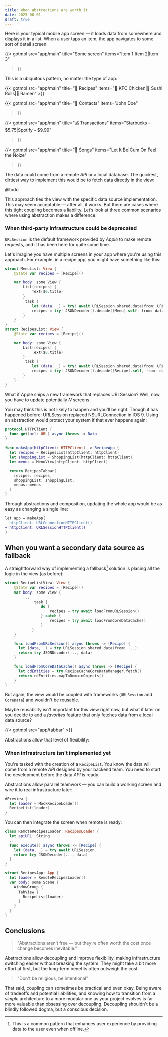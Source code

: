 ```yaml
---
title: When abstractions are worth it
date: 2025-08-01
draft: true
---
```


Here is your typical mobile app screen — it loads data from somewhere and displays it in a list. When a user taps an item, the app navigates to some sort of detail screen:

{{< gotmpl src="app/main"
    title="Some screen"
    items="Item 1|Item 2|Item 3"
>}}

This is a ubiquitous pattern, no matter the type of app:
<div class="carousel-breakout">
<div class="carousel-content">
{{< gotmpl src="app/main"
    title="🍔 Recipes"
    items="🍗 KFC Chicken|🍣 Sushi Rolls|🍜 Ramen"
>}}

{{< gotmpl src="app/main"
    title="👤 Contacts"
    items="John Doe"
>}}

{{< gotmpl src="app/main"
    title="💰 Transactions"
    items="Starbucks – $5.75|Spotify – $9.99"
>}}

{{< gotmpl src="app/main"
    title="🎵 Songs"
    items="Let It Be|Cum On Feel the Noize"
>}}
</div>
</div>

The data could come from a remote *API* or a local database. The quickest, dirtiest way to implement this would be to fetch data directly in the view:

@todo

This approach ties the view with the specific data source implementation. This may seem acceptable — after all, it works. But there are cases where this tight coupling becomes a liability. Let’s look at three common scenarios where using abstraction makes a difference.

### When third-party infrastructure could be deprecated

`URLSession` is the default framework provided by *Apple* to make remote requests, and it has been here for quite some time.

Let's imagine you have multiple screens in your app where you're using this approach. For example, in a recipe app, you might have something like this:

```swift
struct MenuList: View {
    @State var recipes = [Recipe]()

    var body: some View {
        List(recipes) {
            Text($0.title)
        }
        .task {
            let (data, _) = try! await URLSession.shared.data(from: URL(string: "https://api.service.com/menus")!)
            recipes = try! JSONDecoder().decode([Menu].self, from: data)
        }
    }
}
struct RecipesList: View {
    @State var recipes = [Recipe]()

    var body: some View {
        List(recipes) {
            Text($0.title)
        }
        .task {
            let (data, _) = try! await URLSession.shared.data(from: URL(string: "https://api.service.com/recipes")!)
            recipes = try! JSONDecoder().decode([Recipe].self, from: data)
        }
    }
}
```

What if Apple ships a new framework that replaces URLSession? Well, now you have to update potentially *N* screens.

You may think this is not likely to happen and you'll be right. Though it has happened before: URLSession replaced NSURLConnection in iOS 9. Using an abstraction would protect your system if that ever happens again:

```swift
protocol HTTPClient {
  func get(url: URL) async throws -> Data
}

func makeApp(httpClient: HTTPClient) -> RecipeApp {
  let recipes = RecipesList(httpClient: httpClient)
  let shoppingList = ShoppingList(httpClient: httpClient)
  let menus = MenuView(httpClient: httpClient)

  return RecipesTabbar(
    recipes: recipes,
    shoppingList: shoppingList,
    menus: menus
  )
}
```

Through abstractions and composition, updating the whole app would be as easy as changing a single line:

```diff
let app = makeApp(
- httpClient: URLConnectionHTTPClient()
+ httpClient: URLSessionHTTPClient()
)
```

## When you want a secondary data source as fallback

A straightforward way of implementing a fallback[^fallback] solution is placing all the logic in the view (as before):

[^fallback]: This is a common pattern that enhances user experience by providing data to the user even when offline.

```swift
struct RecipeListView: View {
    @State var recipes = [Recipe]()
    var body: some View {
        ...
            .task {
                do {
                    recipes = try await loadFromURLSession()
                } catch {
                    recipes = try await loadFromCoreDataCache()
                }
            }
    }

    func loadFromURLSession() async throws -> [Recipe] {
      let (data, _) = try URLSession.shared.data(from: ...)
      return try JSONDecoder(..., data)
    }

    func loadFromCoreDataCache() async throws -> [Recipe] {
      let cdEntities = try RecipeCacheCoreDataManager.fetch()
      return cdEntities.mapToDomainObjects()
    }
}
```

But again, the view would be coupled with frameworks (`URLSession` and `CoreData`) and wouldn't be reusable.

Maybe reusability isn't important for this view right now, but what if later on you decide to add a *favorites* feature that only fetches data from a local data source?

{{< gotmpl src="app/tabbar" >}}

Abstractions allow that level of flexibility:

<!--< highlight-file "snippets/tabbar.swift" >-->


### When infrastructure isn't implemented yet

You're tasked with the creation of a `RecipeList`. You know the data will come from a remote *API* designed by your backend team. You need to start the development before the data *API* is ready.

Abstractions allow parallel teamwork — you can build a working screen and wire it to real infrastructure later:

```swift
#Preview {
  let loader = MockRecipeLoader()
  RecipeList(loader)
}
```

You can then integrate the screen when remote is ready:

```swift
class RemoteRecipesLoader: RecipesLoader {
  let apiURL: String
  ...
  func execute() async throws -> [Recipe] {
    let (data, _) = try await URLSession...
    return try JSONDecoder(..., data)
  }
}

struct RecipesApp: App {
  let loader = RemoteRecipesLoader()
  var body: some Scene {
    WindowGroup {
      TabView {
        RecipeList(loader)
      }
    }
  }
}
```

## Conclusions

> "Abstractions aren’t free — but they’re often worth the cost once change becomes inevitable."

Abstractions allow decoupling and improve flexibility, making infrastructure switching easier without breaking the system. They might take a bit more effort at first, but the long-term benefits often outweigh the cost.

> "Don't be religious, be intentional"

That said, coupling can sometimes be practical and even okay. Being aware of tradeoffs and potential liabilities, and knowing how to transition from a *simple* architecture to a more modular one as your project evolves is far more valuable than obsessing over decoupling. Decoupling shouldn't be a blindly followed dogma, but a conscious decision.
